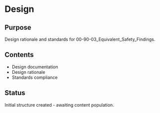 # Design

## Purpose
Design rationale and standards for 00-90-03_Equivalent_Safety_Findings.

## Contents
- Design documentation
- Design rationale
- Standards compliance

## Status
Initial structure created - awaiting content population.
